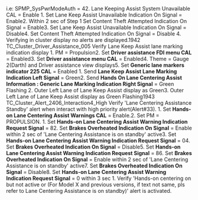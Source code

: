 i.e: SPMP_SysPwrModeAuth = 42. Lane Keeping Assist System Unavailable CAL = Enable 1. Set Lane Keep Assist Unavailable Indication On Signal = Enable2. Within 2 sec of Step 1 Set Content Theft Attempted Indication On Signal = Enable3. Set Lane Keep Assist Unavailable Indication On Signal = Disable4. Set Content Theft Attempted Indication On Signal = Disable 4. Verifying in cluster display no alerts are displayed.1942 TC_Cluster_Driver_Assistance_005 Verify Lane Keep Assist lane marking indication display 1. PM = Propulsion2. Set **Driver assistance FDI menu CAL** = Enabled3. Set **Driver assistance menu CAL** = Enabled4. Theme = Gauge 2(Darth) and Driver assistance view displays5. Set **Generic lane markers indicator 225 CAL** = Enabled 1. Send **Lane Keep Assist Lane Marking Indication Left Signal** = Green2. Send **Hands On Lane Centering Assist Information : Generic Lane Marking Indication Right Signal** = Green Flashing 2. Outer Left Lane of Lane Keep Assist display as Green3. Outer Left Lane of Lane Keep Assist display as Green Flashing1943 TC_Cluster_Alert_2406_Interaction4_High Verify 'Lane Centering Assistance Standby' alert when interact with high priority alert(Alert#33). 1. Set **Hands-on Lane Centering Assist Warnings CAL** = Enable.2. Set PM = PROPULSION. 1. Set **Hands-on Lane Centering Assist Warning Indication Request Signal** = 82. Set **Brakes Overheated Indication On Signal** = Enable within 2 sec of 'Lane Centering Assistance is on standby' active3. Set **Hands-on Lane Centering Assist Warning Indication Request Signal** = 04. Set **Brakes Overheated Indication On Signal** = Disable5. Set **Hands-on Lane Centering Assist Warning Indication Request Signal** = 86. Set **Brakes Overheated Indication On Signal** = Enable within 2 sec of 'Lane Centering Assistance is on standby' active7. Set **Brakes Overheated Indication On Signal** = Disable8. Set **Hands-on Lane Centering Assist Warning Indication Request Signal** = 0 within 3 sec 1. Verify 'Hands-on centering on but not active or (For Model X and previous versions, if text not same, pls refer to Lane Centering Assistance is on standby)' alert is activated.